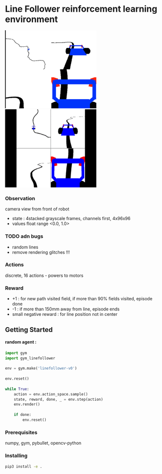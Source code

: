 # Line Follower reinforcement learning environment

<img src="./imgs/env.png" width="300" height="256">
<img src="./imgs/animation.gif" width="300" height="256">

### Observation
camera view from front of robot
- state : 4stacked grayscale frames, channels first, 4x96x96
- values float range <0.0, 1.0>

### TODO adn bugs
- random lines
- remove rendering glitches !!!


### Actions
discrete, 16 actions - powers to motors


### Reward
- +1 : for new path visited field, if more than 90% fields visited, episode done
- -1 : if more than 150mm away from line, episode ends
- small negative reward : for line position not in center

## Getting Started

#### random agent :

```python
import gym
import gym_linefollower

env = gym.make('linefollower-v0')

env.reset()
    
while True:
    action = env.action_space.sample()
    state, reward, done, _ = env.step(action)
    env.render()
		
    if done:
        env.reset()
```

### Prerequisites

numpy, gym, pybullet, opencv-python

### Installing

```bash
pip3 install -e .
```